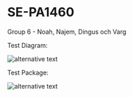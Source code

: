 # SE-PA1460

Group 6 - Noah, Najem, Dingus och Varg


Test Diagram:

![alternative text](http://www.plantuml.com/plantuml/proxy?cache=no&src=https://raw.githubusercontent.com/NoahHakansson/SE-PA1460/main/diagram.pu)

Test Package:

![alternative text](http://www.plantuml.com/plantuml/proxy?cache=no&src=https://raw.githubusercontent.com/NoahHakansson/SE-PA1460/main/packageTest.pu)
